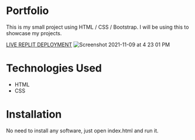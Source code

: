 # Portfolio
This is my small project using HTML / CSS / Bootstrap. I will be using this to showcase my projects.

[LIVE REPLIT DEPLOYMENT](https://myportfolio.uuganbayartsets.repl.co/)
![Screenshot 2021-11-09 at 4 23 01 PM](https://user-images.githubusercontent.com/65247341/141035875-6927750d-516a-4fa8-8840-16706a0ee123.png)

# Technologies Used
* HTML
* CSS

# Installation 
No need to install any software, just open index.html and run it.




